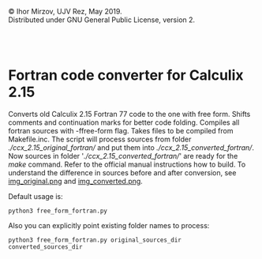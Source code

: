 © Ihor Mirzov, UJV Rez, May 2019.  
Distributed under GNU General Public License, version 2.

<br/><br/>



# Fortran code converter for Calculix 2.15

Converts old Calculix 2.15 Fortran 77 code to the one with free form. Shifts comments and continuation marks for better code folding. Compiles all fortran sources with -ffree-form flag. Takes files to be compiled from Makefile.inc. The script will process sources from folder *./ccx_2.15_original_fortran/* and put them into *./ccx_2.15_converted_fortran/*. Now sources in folder '*./ccx_2.15_converted_fortran/*' are ready for the *make* command. Refer to the official manual instructions how to build. To understand the difference in sources before and after conversion, see [img_original.png](./img_original.png) and [img_converted.png](./img_converted.png).

Default usage is:

    python3 free_form_fortran.py

Also you can explicitly point existing folder names to process:

    python3 free_form_fortran.py original_sources_dir converted_sources_dir
